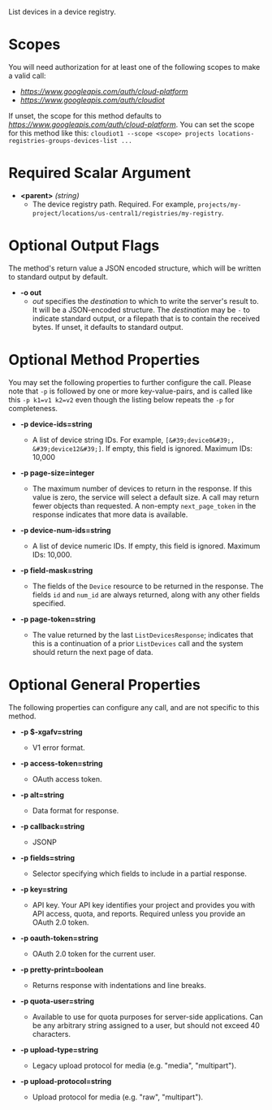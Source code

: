 List devices in a device registry.
# Scopes

You will need authorization for at least one of the following scopes to make a valid call:

* *https://www.googleapis.com/auth/cloud-platform*
* *https://www.googleapis.com/auth/cloudiot*

If unset, the scope for this method defaults to *https://www.googleapis.com/auth/cloud-platform*.
You can set the scope for this method like this: `cloudiot1 --scope <scope> projects locations-registries-groups-devices-list ...`
# Required Scalar Argument
* **&lt;parent&gt;** *(string)*
    - The device registry path. Required. For example,
        `projects/my-project/locations/us-central1/registries/my-registry`.

# Optional Output Flags

The method's return value a JSON encoded structure, which will be written to standard output by default.

* **-o out**
    - *out* specifies the *destination* to which to write the server's result to.
      It will be a JSON-encoded structure.
      The *destination* may be `-` to indicate standard output, or a filepath that is to contain the received bytes.
      If unset, it defaults to standard output.
# Optional Method Properties

You may set the following properties to further configure the call. Please note that `-p` is followed by one 
or more key-value-pairs, and is called like this `-p k1=v1 k2=v2` even though the listing below repeats the
`-p` for completeness.

* **-p device-ids=string**
    - A list of device string IDs. For example, `[&#39;device0&#39;, &#39;device12&#39;]`.
        If empty, this field is ignored. Maximum IDs: 10,000

* **-p page-size=integer**
    - The maximum number of devices to return in the response. If this value
        is zero, the service will select a default size. A call may return fewer
        objects than requested. A non-empty `next_page_token` in the response
        indicates that more data is available.

* **-p device-num-ids=string**
    - A list of device numeric IDs. If empty, this field is ignored. Maximum
        IDs: 10,000.

* **-p field-mask=string**
    - The fields of the `Device` resource to be returned in the response. The
        fields `id` and `num_id` are always returned, along with any
        other fields specified.

* **-p page-token=string**
    - The value returned by the last `ListDevicesResponse`; indicates
        that this is a continuation of a prior `ListDevices` call and
        the system should return the next page of data.

# Optional General Properties

The following properties can configure any call, and are not specific to this method.

* **-p $-xgafv=string**
    - V1 error format.

* **-p access-token=string**
    - OAuth access token.

* **-p alt=string**
    - Data format for response.

* **-p callback=string**
    - JSONP

* **-p fields=string**
    - Selector specifying which fields to include in a partial response.

* **-p key=string**
    - API key. Your API key identifies your project and provides you with API access, quota, and reports. Required unless you provide an OAuth 2.0 token.

* **-p oauth-token=string**
    - OAuth 2.0 token for the current user.

* **-p pretty-print=boolean**
    - Returns response with indentations and line breaks.

* **-p quota-user=string**
    - Available to use for quota purposes for server-side applications. Can be any arbitrary string assigned to a user, but should not exceed 40 characters.

* **-p upload-type=string**
    - Legacy upload protocol for media (e.g. &#34;media&#34;, &#34;multipart&#34;).

* **-p upload-protocol=string**
    - Upload protocol for media (e.g. &#34;raw&#34;, &#34;multipart&#34;).
